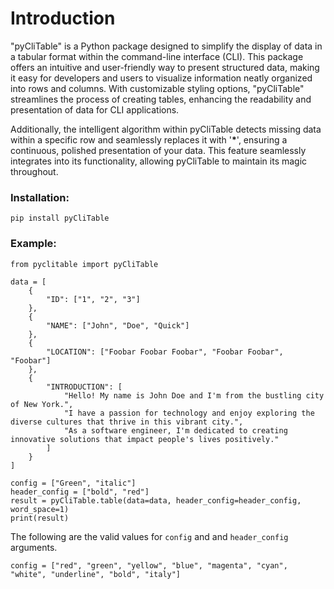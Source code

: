 # Introduction

"pyCliTable" is a Python package designed to simplify the display of data in a tabular format within the command-line interface (CLI). This package offers an intuitive and user-friendly way to present structured data, making it easy for developers and users to visualize information neatly organized into rows and columns. With customizable styling options, "pyCliTable" streamlines the process of creating tables, enhancing the readability and presentation of data for CLI applications.

Additionally, the intelligent algorithm within pyCliTable detects missing data within a specific row and seamlessly replaces it with '**\***', ensuring a continuous, polished presentation of your data. This feature seamlessly integrates into its functionality, allowing pyCliTable to maintain its magic throughout.

### Installation:

`pip install pyCliTable`

### Example:

```
from pyclitable import pyCliTable

data = [
    {
        "ID": ["1", "2", "3"]
    },
    {
        "NAME": ["John", "Doe", "Quick"]
    },
    {
        "LOCATION": ["Foobar Foobar Foobar", "Foobar Foobar", "Foobar"]
    },
    {
        "INTRODUCTION": [
            "Hello! My name is John Doe and I'm from the bustling city of New York.",
            "I have a passion for technology and enjoy exploring the diverse cultures that thrive in this vibrant city.",
            "As a software engineer, I'm dedicated to creating innovative solutions that impact people's lives positively."
        ]
    }
]

config = ["Green", "italic"]
header_config = ["bold", "red"]
result = pyCliTable.table(data=data, header_config=header_config, word_space=1)
print(result)
```

The following are the valid values for `config` and and `header_config` arguments.

```
config = ["red", "green", "yellow", "blue", "magenta", "cyan", "white", "underline", "bold", "italy"]
```
